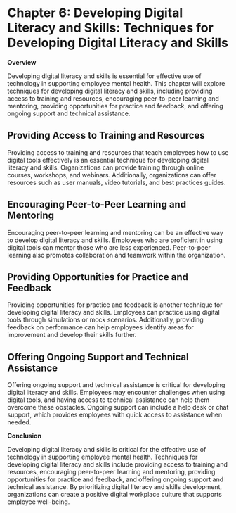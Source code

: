 Chapter 6: Developing Digital Literacy and Skills: Techniques for Developing Digital Literacy and Skills
========================================================================================================

**Overview**

Developing digital literacy and skills is essential for effective use of technology in supporting employee mental health. This chapter will explore techniques for developing digital literacy and skills, including providing access to training and resources, encouraging peer-to-peer learning and mentoring, providing opportunities for practice and feedback, and offering ongoing support and technical assistance.

Providing Access to Training and Resources
------------------------------------------

Providing access to training and resources that teach employees how to use digital tools effectively is an essential technique for developing digital literacy and skills. Organizations can provide training through online courses, workshops, and webinars. Additionally, organizations can offer resources such as user manuals, video tutorials, and best practices guides.

Encouraging Peer-to-Peer Learning and Mentoring
-----------------------------------------------

Encouraging peer-to-peer learning and mentoring can be an effective way to develop digital literacy and skills. Employees who are proficient in using digital tools can mentor those who are less experienced. Peer-to-peer learning also promotes collaboration and teamwork within the organization.

Providing Opportunities for Practice and Feedback
-------------------------------------------------

Providing opportunities for practice and feedback is another technique for developing digital literacy and skills. Employees can practice using digital tools through simulations or mock scenarios. Additionally, providing feedback on performance can help employees identify areas for improvement and develop their skills further.

Offering Ongoing Support and Technical Assistance
-------------------------------------------------

Offering ongoing support and technical assistance is critical for developing digital literacy and skills. Employees may encounter challenges when using digital tools, and having access to technical assistance can help them overcome these obstacles. Ongoing support can include a help desk or chat support, which provides employees with quick access to assistance when needed.

**Conclusion**

Developing digital literacy and skills is critical for the effective use of technology in supporting employee mental health. Techniques for developing digital literacy and skills include providing access to training and resources, encouraging peer-to-peer learning and mentoring, providing opportunities for practice and feedback, and offering ongoing support and technical assistance. By prioritizing digital literacy and skills development, organizations can create a positive digital workplace culture that supports employee well-being.
